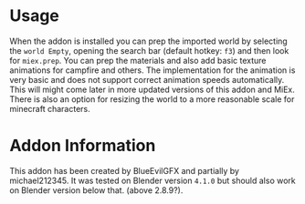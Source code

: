 # Usage
When the addon is installed you can prep the imported world by selecting the `world Empty`, opening the search bar (default hotkey: `f3`) and then look for `miex.prep`. You can prep the materials and also add basic texture animations for campfire and others. The implementation for the animation is very basic and does not support correct animation speeds automatically. This will might come later in more updated versions of this addon and MiEx. There is also an option for resizing the world to a more reasonable scale for minecraft characters.

# Addon Information
This addon has been created by BlueEvilGFX and partially by michael212345. It was tested on Blender version `4.1.0` but should also work on Blender version below that. (above 2.8.9?).
